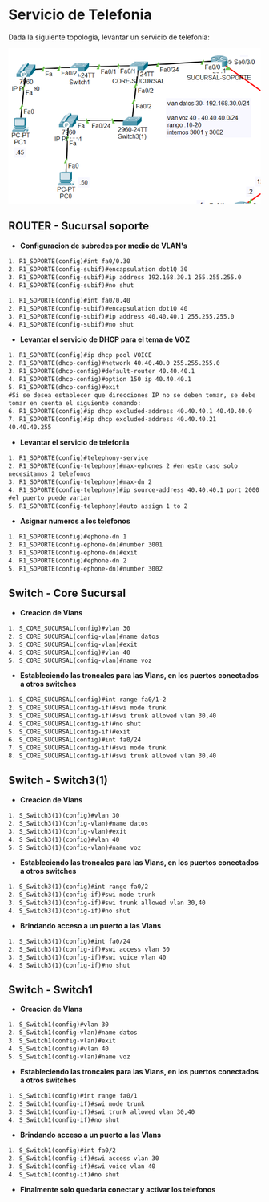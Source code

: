 # Servicio de Telefonia

Dada la siguiente topología, levantar un servicio de telefonía:

![Alt text](image.png)

## ROUTER - Sucursal soporte

- **Configuracion de subredes por medio de VLAN's**

```pkt
1. R1_SOPORTE(config)#int fa0/0.30
2. R1_SOPORTE(config-subif)#encapsulation dot1Q 30
3. R1_SOPORTE(config-subif)#ip address 192.168.30.1 255.255.255.0
4. R1_SOPORTE(config-subif)#no shut
```

```pkt
1. R1_SOPORTE(config)#int fa0/0.40
2. R1_SOPORTE(config-subif)#encapsulation dot1Q 40
3. R1_SOPORTE(config-subif)#ip address 40.40.40.1 255.255.255.0
4. R1_SOPORTE(config-subif)#no shut
```

- **Levantar el servicio de DHCP para el tema de VOZ**

```pkt
1. R1_SOPORTE(config)#ip dhcp pool VOICE
2. R1_SOPORTE(dhcp-config)#network 40.40.40.0 255.255.255.0
3. R1_SOPORTE(dhcp-config)#default-router 40.40.40.1
4. R1_SOPORTE(dhcp-config)#option 150 ip 40.40.40.1
5. R1_SOPORTE(dhcp-config)#exit
#Si se desea establecer que direcciones IP no se deben tomar, se debe tomar en cuenta el siguiente comando:
6. R1_SOPORTE(config)#ip dhcp excluded-address 40.40.40.1 40.40.40.9
7. R1_SOPORTE(config)#ip dhcp excluded-address 40.40.40.21 40.40.40.255
```

- **Levantar el servicio de telefonia**

```pkt
1. R1_SOPORTE(config)#telephony-service
2. R1_SOPORTE(config-telephony)#max-ephones 2 #en este caso solo necesitamos 2 telefonos
3. R1_SOPORTE(config-telephony)#max-dn 2
4. R1_SOPORTE(config-telephony)#ip source-address 40.40.40.1 port 2000 #el puerto puede variar
5. R1_SOPORTE(config-telephony)#auto assign 1 to 2
```

- **Asignar numeros a los telefonos**

```pkt
1. R1_SOPORTE(config)#ephone-dn 1
2. R1_SOPORTE(config-ephone-dn)#number 3001
3. R1_SOPORTE(config-ephone-dn)#exit
4. R1_SOPORTE(config)#ephone-dn 2
5. R1_SOPORTE(config-ephone-dn)#number 3002
```

## Switch - Core Sucursal

- **Creacion de Vlans**

```pkt
1. S_CORE_SUCURSAL(config)#vlan 30
2. S_CORE_SUCURSAL(config-vlan)#name datos
3. S_CORE_SUCURSAL(config-vlan)#exit
4. S_CORE_SUCURSAL(config)#vlan 40
5. S_CORE_SUCURSAL(config-vlan)#name voz
```

- **Estableciendo las troncales para las Vlans, en los puertos conectados a otros switches**

```pkt
1. S_CORE_SUCURSAL(config)#int range fa0/1-2
2. S_CORE_SUCURSAL(config-if)#swi mode trunk
3. S_CORE_SUCURSAL(config-if)#swi trunk allowed vlan 30,40
4. S_CORE_SUCURSAL(config-if)#no shut
5. S_CORE_SUCURSAL(config-if)#exit
6. S_CORE_SUCURSAL(config)#int fa0/24
7. S_CORE_SUCURSAL(config-if)#swi mode trunk
8. S_CORE_SUCURSAL(config-if)#swi trunk allowed vlan 30,40
```

## Switch - Switch3(1)

- **Creacion de Vlans**

```pkt
1. S_Switch3(1)(config)#vlan 30
2. S_Switch3(1)(config-vlan)#name datos
3. S_Switch3(1)(config-vlan)#exit
4. S_Switch3(1)(config)#vlan 40
5. S_Switch3(1)(config-vlan)#name voz
```

- **Estableciendo las troncales para las Vlans, en los puertos conectados a otros switches**

```pkt
1. S_Switch3(1)(config)#int range fa0/2
2. S_Switch3(1)(config-if)#swi mode trunk
3. S_Switch3(1)(config-if)#swi trunk allowed vlan 30,40
4. S_Switch3(1)(config-if)#no shut
```

- **Brindando acceso a un puerto a las Vlans**

```pkt
1. S_Switch3(1)(config)#int fa0/24
2. S_Switch3(1)(config-if)#swi access vlan 30
3. S_Switch3(1)(config-if)#swi voice vlan 40
4. S_Switch3(1)(config-if)#no shut
```

## Switch - Switch1

- **Creacion de Vlans**

```pkt
1. S_Switch1(config)#vlan 30
2. S_Switch1(config-vlan)#name datos
3. S_Switch1(config-vlan)#exit
4. S_Switch1(config)#vlan 40
5. S_Switch1(config-vlan)#name voz
```

- **Estableciendo las troncales para las Vlans, en los puertos conectados a otros switches**

```pkt
1. S_Switch1(config)#int range fa0/1
2. S_Switch1(config-if)#swi mode trunk
3. S_Switch1(config-if)#swi trunk allowed vlan 30,40
4. S_Switch1(config-if)#no shut
```

- **Brindando acceso a un puerto a las Vlans**

```pkt
1. S_Switch1(config)#int fa0/2
2. S_Switch1(config-if)#swi access vlan 30
3. S_Switch1(config-if)#swi voice vlan 40
4. S_Switch1(config-if)#no shut
```

- **Finalmente solo quedaria conectar y activar los telefonos**
